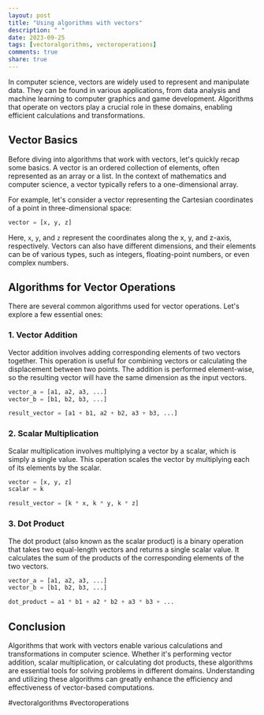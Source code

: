 ```yaml
---
layout: post
title: "Using algorithms with vectors"
description: " "
date: 2023-09-25
tags: [vectoralgorithms, vectoroperations]
comments: true
share: true
---
```


In computer science, vectors are widely used to represent and manipulate data. They can be found in various applications, from data analysis and machine learning to computer graphics and game development. Algorithms that operate on vectors play a crucial role in these domains, enabling efficient calculations and transformations.

## Vector Basics

Before diving into algorithms that work with vectors, let's quickly recap some basics. A vector is an ordered collection of elements, often represented as an array or a list. In the context of mathematics and computer science, a vector typically refers to a one-dimensional array.

For example, let's consider a vector representing the Cartesian coordinates of a point in three-dimensional space:

```python
vector = [x, y, z]
```

Here, `x`, `y`, and `z` represent the coordinates along the x, y, and z-axis, respectively. Vectors can also have different dimensions, and their elements can be of various types, such as integers, floating-point numbers, or even complex numbers.

## Algorithms for Vector Operations

There are several common algorithms used for vector operations. Let's explore a few essential ones:

### 1. Vector Addition

Vector addition involves adding corresponding elements of two vectors together. This operation is useful for combining vectors or calculating the displacement between two points. The addition is performed element-wise, so the resulting vector will have the same dimension as the input vectors.

```python
vector_a = [a1, a2, a3, ...]
vector_b = [b1, b2, b3, ...]

result_vector = [a1 + b1, a2 + b2, a3 + b3, ...]
```

### 2. Scalar Multiplication

Scalar multiplication involves multiplying a vector by a scalar, which is simply a single value. This operation scales the vector by multiplying each of its elements by the scalar.

```python
vector = [x, y, z]
scalar = k

result_vector = [k * x, k * y, k * z]
```

### 3. Dot Product

The dot product (also known as the scalar product) is a binary operation that takes two equal-length vectors and returns a single scalar value. It calculates the sum of the products of the corresponding elements of the two vectors.

```python
vector_a = [a1, a2, a3, ...]
vector_b = [b1, b2, b3, ...]

dot_product = a1 * b1 + a2 * b2 + a3 * b3 + ...
```

## Conclusion

Algorithms that work with vectors enable various calculations and transformations in computer science. Whether it's performing vector addition, scalar multiplication, or calculating dot products, these algorithms are essential tools for solving problems in different domains. Understanding and utilizing these algorithms can greatly enhance the efficiency and effectiveness of vector-based computations.

#vectoralgorithms #vectoroperations